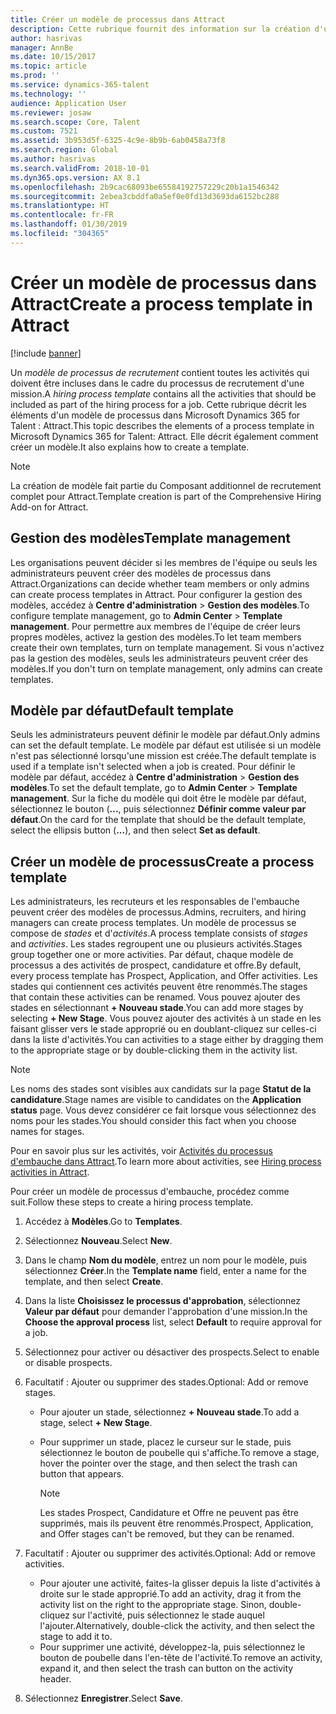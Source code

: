 ```yaml
---
title: Créer un modèle de processus dans Attract
description: Cette rubrique fournit des information sur la création d'un modèle de processus dans Attract.
author: hasrivas
manager: AnnBe
ms.date: 10/15/2017
ms.topic: article
ms.prod: ''
ms.service: dynamics-365-talent
ms.technology: ''
audience: Application User
ms.reviewer: josaw
ms.search.scope: Core, Talent
ms.custom: 7521
ms.assetid: 3b953d5f-6325-4c9e-8b9b-6ab0458a73f8
ms.search.region: Global
ms.author: hasrivas
ms.search.validFrom: 2018-10-01
ms.dyn365.ops.version: AX 8.1
ms.openlocfilehash: 2b9cac68093be65584192757229c20b1a1546342
ms.sourcegitcommit: 2ebea3cbddfa0a5ef0e0fd13d3693da6152bc288
ms.translationtype: HT
ms.contentlocale: fr-FR
ms.lasthandoff: 01/30/2019
ms.locfileid: "304365"
---
```

# <a name="create-a-process-template-in-attract"></a><span data-ttu-id="726a8-103">Créer un modèle de processus dans Attract</span><span class="sxs-lookup"><span data-stu-id="726a8-103">Create a process template in Attract</span></span>

[!include [banner](includes/banner.md)]

<span data-ttu-id="726a8-104">Un *modèle de processus de recrutement* contient toutes les activités qui doivent être incluses dans le cadre du processus de recrutement d'une mission.</span><span class="sxs-lookup"><span data-stu-id="726a8-104">A *hiring process template* contains all the activities that should be included as part of the hiring process for a job.</span></span> <span data-ttu-id="726a8-105">Cette rubrique décrit les éléments d'un modèle de processus dans Microsoft Dynamics 365 for Talent : Attract.</span><span class="sxs-lookup"><span data-stu-id="726a8-105">This topic describes the elements of a process template in Microsoft Dynamics 365 for Talent: Attract.</span></span> <span data-ttu-id="726a8-106">Elle décrit également comment créer un modèle.</span><span class="sxs-lookup"><span data-stu-id="726a8-106">It also explains how to create a template.</span></span>

> [!NOTE]
> <span data-ttu-id="726a8-107">La création de modèle fait partie du Composant additionnel de recrutement complet pour Attract.</span><span class="sxs-lookup"><span data-stu-id="726a8-107">Template creation is part of the Comprehensive Hiring Add-on for Attract.</span></span>

## <a name="template-management"></a><span data-ttu-id="726a8-108">Gestion des modèles</span><span class="sxs-lookup"><span data-stu-id="726a8-108">Template management</span></span>

<span data-ttu-id="726a8-109">Les organisations peuvent décider si les membres de l'équipe ou seuls les administrateurs peuvent créer des modèles de processus dans Attract.</span><span class="sxs-lookup"><span data-stu-id="726a8-109">Organizations can decide whether team members or only admins can create process templates in Attract.</span></span> <span data-ttu-id="726a8-110">Pour configurer la gestion des modèles, accédez à **Centre d'administration** \> **Gestion des modèles**.</span><span class="sxs-lookup"><span data-stu-id="726a8-110">To configure template management, go to **Admin Center** \> **Template management**.</span></span> <span data-ttu-id="726a8-111">Pour permettre aux membres de l'équipe de créer leurs propres modèles, activez la gestion des modèles.</span><span class="sxs-lookup"><span data-stu-id="726a8-111">To let team members create their own templates, turn on template management.</span></span> <span data-ttu-id="726a8-112">Si vous n'activez pas la gestion des modèles, seuls les administrateurs peuvent créer des modèles.</span><span class="sxs-lookup"><span data-stu-id="726a8-112">If you don't turn on template management, only admins can create templates.</span></span>

## <a name="default-template"></a><span data-ttu-id="726a8-113">Modèle par défaut</span><span class="sxs-lookup"><span data-stu-id="726a8-113">Default template</span></span>

<span data-ttu-id="726a8-114">Seuls les administrateurs peuvent définir le modèle par défaut.</span><span class="sxs-lookup"><span data-stu-id="726a8-114">Only admins can set the default template.</span></span> <span data-ttu-id="726a8-115">Le modèle par défaut est utilisée si un modèle n'est pas sélectionné lorsqu'une mission est créée.</span><span class="sxs-lookup"><span data-stu-id="726a8-115">The default template is used if a template isn't selected when a job is created.</span></span> <span data-ttu-id="726a8-116">Pour définir le modèle par défaut, accédez à **Centre d'administration** \> **Gestion des modèles**.</span><span class="sxs-lookup"><span data-stu-id="726a8-116">To set the default template, go to **Admin Center** \> **Template management**.</span></span> <span data-ttu-id="726a8-117">Sur la fiche du modèle qui doit être le modèle par défaut, sélectionnez le bouton (**...**, puis sélectionnez **Définir comme valeur par défaut**.</span><span class="sxs-lookup"><span data-stu-id="726a8-117">On the card for the template that should be the default template, select the ellipsis button (**...**), and then select **Set as default**.</span></span>

## <a name="create-a-process-template"></a><span data-ttu-id="726a8-118">Créer un modèle de processus</span><span class="sxs-lookup"><span data-stu-id="726a8-118">Create a process template</span></span>

<span data-ttu-id="726a8-119">Les administrateurs, les recruteurs et les responsables de l'embauche peuvent créer des modèles de processus.</span><span class="sxs-lookup"><span data-stu-id="726a8-119">Admins, recruiters, and hiring managers can create process templates.</span></span> <span data-ttu-id="726a8-120">Un modèle de processus se compose de *stades* et d'*activités*.</span><span class="sxs-lookup"><span data-stu-id="726a8-120">A process template consists of *stages* and *activities*.</span></span> <span data-ttu-id="726a8-121">Les stades regroupent une ou plusieurs activités.</span><span class="sxs-lookup"><span data-stu-id="726a8-121">Stages group together one or more activities.</span></span> <span data-ttu-id="726a8-122">Par défaut, chaque modèle de processus a des activités de prospect, candidature et offre.</span><span class="sxs-lookup"><span data-stu-id="726a8-122">By default, every process template has Prospect, Application, and Offer activities.</span></span> <span data-ttu-id="726a8-123">Les stades qui contiennent ces activités peuvent être renommés.</span><span class="sxs-lookup"><span data-stu-id="726a8-123">The stages that contain these activities can be renamed.</span></span> <span data-ttu-id="726a8-124">Vous pouvez ajouter des stades en sélectionnant **+ Nouveau stade**.</span><span class="sxs-lookup"><span data-stu-id="726a8-124">You can add more stages by selecting **+ New Stage**.</span></span> <span data-ttu-id="726a8-125">Vous pouvez ajouter des activités à un stade en les faisant glisser vers le stade approprié ou en doublant-cliquez sur celles-ci dans la liste d'activités.</span><span class="sxs-lookup"><span data-stu-id="726a8-125">You can activities to a stage either by dragging them to the appropriate stage or by double-clicking them in the activity list.</span></span>

> [!NOTE]
> <span data-ttu-id="726a8-126">Les noms des stades sont visibles aux candidats sur la page **Statut de la candidature**.</span><span class="sxs-lookup"><span data-stu-id="726a8-126">Stage names are visible to candidates on the **Application status** page.</span></span> <span data-ttu-id="726a8-127">Vous devez considérer ce fait lorsque vous sélectionnez des noms pour les stades.</span><span class="sxs-lookup"><span data-stu-id="726a8-127">You should consider this fact when you choose names for stages.</span></span>

<span data-ttu-id="726a8-128">Pour en savoir plus sur les activités, voir [Activités du processus d'embauche dans Attract](./activities-attract.md).</span><span class="sxs-lookup"><span data-stu-id="726a8-128">To learn more about activities, see [Hiring process activities in Attract](./activities-attract.md).</span></span>

<span data-ttu-id="726a8-129">Pour créer un modèle de processus d'embauche, procédez comme suit.</span><span class="sxs-lookup"><span data-stu-id="726a8-129">Follow these steps to create a hiring process template.</span></span>

1. <span data-ttu-id="726a8-130">Accédez à **Modèles**.</span><span class="sxs-lookup"><span data-stu-id="726a8-130">Go to **Templates**.</span></span>
2. <span data-ttu-id="726a8-131">Sélectionnez **Nouveau**.</span><span class="sxs-lookup"><span data-stu-id="726a8-131">Select **New**.</span></span>
3. <span data-ttu-id="726a8-132">Dans le champ **Nom du modèle**, entrez un nom pour le modèle, puis sélectionnez **Créer**.</span><span class="sxs-lookup"><span data-stu-id="726a8-132">In the **Template name** field, enter a name for the template, and then select **Create**.</span></span>
4. <span data-ttu-id="726a8-133">Dans la liste **Choisissez le processus d'approbation**, sélectionnez **Valeur par défaut** pour demander l'approbation d'une mission.</span><span class="sxs-lookup"><span data-stu-id="726a8-133">In the **Choose the approval process** list, select **Default** to require approval for a job.</span></span>
5. <span data-ttu-id="726a8-134">Sélectionnez pour activer ou désactiver des prospects.</span><span class="sxs-lookup"><span data-stu-id="726a8-134">Select to enable or disable prospects.</span></span>
6. <span data-ttu-id="726a8-135">Facultatif : Ajouter ou supprimer des stades.</span><span class="sxs-lookup"><span data-stu-id="726a8-135">Optional: Add or remove stages.</span></span>

    - <span data-ttu-id="726a8-136">Pour ajouter un stade, sélectionnez **+ Nouveau stade**.</span><span class="sxs-lookup"><span data-stu-id="726a8-136">To add a stage, select **+ New Stage**.</span></span>
    - <span data-ttu-id="726a8-137">Pour supprimer un stade, placez le curseur sur le stade, puis sélectionnez le bouton de poubelle qui s'affiche.</span><span class="sxs-lookup"><span data-stu-id="726a8-137">To remove a stage, hover the pointer over the stage, and then select the trash can button that appears.</span></span>

        > [!NOTE]
        > <span data-ttu-id="726a8-138">Les stades Prospect, Candidature et Offre ne peuvent pas être supprimés, mais ils peuvent être renommés.</span><span class="sxs-lookup"><span data-stu-id="726a8-138">Prospect, Application, and Offer stages can't be removed, but they can be renamed.</span></span>

7. <span data-ttu-id="726a8-139">Facultatif : Ajouter ou supprimer des activités.</span><span class="sxs-lookup"><span data-stu-id="726a8-139">Optional: Add or remove activities.</span></span>

    - <span data-ttu-id="726a8-140">Pour ajouter une activité, faites-la glisser depuis la liste d'activités à droite sur le stade approprié.</span><span class="sxs-lookup"><span data-stu-id="726a8-140">To add an activity, drag it from the activity list on the right to the appropriate stage.</span></span> <span data-ttu-id="726a8-141">Sinon, double-cliquez sur l'activité, puis sélectionnez le stade auquel l'ajouter.</span><span class="sxs-lookup"><span data-stu-id="726a8-141">Alternatively, double-click the activity, and then select the stage to add it to.</span></span>
    - <span data-ttu-id="726a8-142">Pour supprimer une activité, développez-la, puis sélectionnez le bouton de poubelle dans l'en-tête de l'activité.</span><span class="sxs-lookup"><span data-stu-id="726a8-142">To remove an activity, expand it, and then select the trash can button on the activity header.</span></span>

8. <span data-ttu-id="726a8-143">Sélectionnez **Enregistrer**.</span><span class="sxs-lookup"><span data-stu-id="726a8-143">Select **Save**.</span></span>
